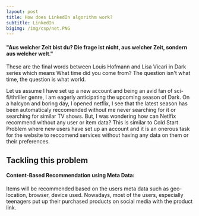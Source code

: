 ```yaml
---
layout: post
title: How does LinkedIn algorithm work?
subtitle: LinkedIn
bigimg: /img/csp/net.PNG
---
```


#### "Aus welcher Zeit bist du? Die frage ist nicht, aus welcher Zeit, sondern aus welcher welt."

These are the final words between Louis Hofmann and Lisa Vicari in Dark series which means What time did you come from? The question isn't what time, the question is what world.

Let us assume I have set up a new account and being an avid fan of sci-fi/thriller genre, I am eagerly anticipating the upcoming season of Dark. On a halcyon and boring day, I opened netflix, I see that the latest season has been automaticaly reccomended without me never searching for it or searching for similar TV shows. But, I was wondering how can Netlfix recommend without any user or item data? This is similar to Cold Start Problem where new users have set up an account and it is an onerous task for the website to reccomend services without having any data on them or their preferences.

## Tackling this problem


#### Content-Based Recommendation using Meta Data:

   Items will be recommended based on the users meta data such as geo-location, browser, device used. Nowadays, most of the users, especially teenagers put up their purchased products on social media with the product link.
